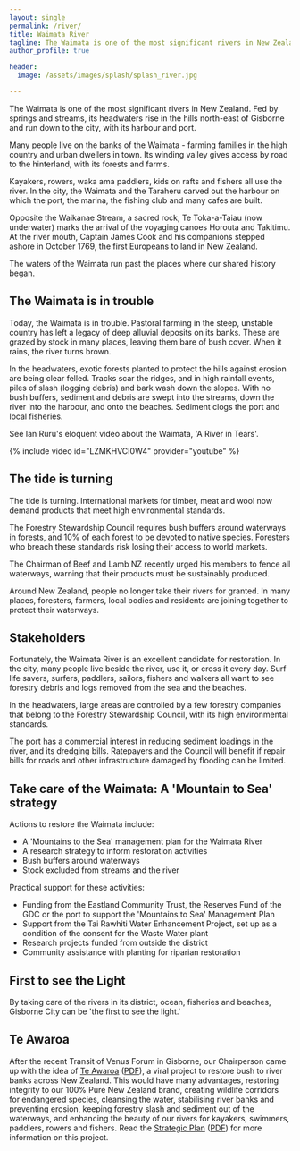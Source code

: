 ```yaml
---
layout: single
permalink: /river/
title: Waimata River
tagline: The Waimata is one of the most significant rivers in New Zealand.
author_profile: true

header:
  image: /assets/images/splash/splash_river.jpg

---
```


The Waimata is one of the most significant rivers in New Zealand. Fed by springs and streams, its headwaters rise in the hills north-east of Gisborne and run down to the city, with its harbour and port.

Many people live on the banks of the Waimata - farming families in the high country and urban dwellers in town. Its winding valley gives access by road to the hinterland, with its forests and farms. 

Kayakers, rowers, waka ama paddlers, kids on rafts and fishers all use the river. In the city, the Waimata and the Taraheru carved out the harbour on which the port, the marina, the fishing club and many cafes are built.

Opposite the Waikanae Stream, a sacred rock, Te Toka-a-Taiau (now underwater) marks the arrival of the voyaging canoes Horouta and Takitimu. At the river mouth, Captain James Cook and his companions stepped ashore in October 1769, the first Europeans to land in New Zealand.

The waters of the Waimata run past the places where our shared history began.


## The Waimata is in trouble

Today, the Waimata is in trouble. Pastoral farming in the steep, unstable country has left a legacy of deep alluvial deposits on its banks. These are grazed by stock in many places, leaving them bare of bush cover. When it rains, the river turns brown.

In the headwaters, exotic forests planted to protect the hills against erosion are being clear felled. Tracks scar the ridges, and in high rainfall events, piles of slash (logging debris) and bark wash down the slopes. With no bush buffers, sediment and debris are swept into the streams, down the river into the harbour, and onto the beaches. Sediment clogs the port and local fisheries.

See Ian Ruru's eloquent video about the Waimata, 'A River in Tears'.

{% include video id="LZMKHVCI0W4" provider="youtube" %}


## The tide is turning

The tide is turning. International markets for timber, meat and wool now demand products that meet high environmental standards.

The Forestry Stewardship Council requires bush buffers around waterways in forests, and 10% of each forest to be devoted to native species. Foresters who breach these standards risk losing their access to world markets.

The Chairman of Beef and Lamb NZ recently urged his members to fence all waterways, warning that their products must be sustainably produced.

Around New Zealand, people no longer take their rivers for granted. In many places, foresters, farmers, local bodies and residents are joining together to protect their waterways.


## Stakeholders

Fortunately, the Waimata River is an excellent candidate for restoration. In the city, many people live beside the river, use it, or cross it every day. Surf life savers, surfers, paddlers, sailors, fishers and walkers all want to see forestry debris and logs removed from the sea and the beaches.

In the headwaters, large areas are controlled by a few forestry companies that belong to the Forestry Stewardship Council, with its high environmental standards.

The port has a commercial interest in reducing sediment loadings in the river, and its dredging bills. Ratepayers and the Council will benefit if repair bills for roads and other infrastructure damaged by flooding can be limited.


## Take care of the Waimata: A 'Mountain to Sea' strategy

Actions to restore the Waimata include:

- A 'Mountains to the Sea' management plan for the Waimata River
- A research strategy to inform restoration activities
- Bush buffers around waterways
- Stock excluded from streams and the river

Practical support for these activities:

- Funding from the Eastland Community Trust, the Reserves Fund of the GDC or the port to support the 'Mountains to Sea' Management Plan
- Support from the Tai Rawhiti Water Enhancement Project, set up as a condition of the consent for the Waste Water plant
- Research projects funded from outside the district
- Community assistance with planting for riparian restoration


## First to see the Light

By taking care of the rivers in its district, ocean, fisheries and beaches, Gisborne City can be 'the first to see the light.'


## Te Awaroa

After the recent Transit of Venus Forum in Gisborne, our Chairperson came up with the idea of [Te Awaroa](/assets/documents/TeAwaroaForestAndBird.pdf) ([PDF](/assets/documents/TeAwaroaForestAndBird.pdf)), a viral project to restore bush to river banks across New Zealand.  This would have many advantages, restoring integrity to our 100% Pure New Zealand brand, creating wildlife corridors for endangered species, cleansing the water, stabilising river banks and preventing erosion, keeping forestry slash and sediment out of the waterways, and enhancing the beauty of our rivers for kayakers, swimmers, paddlers, rowers and fishers.  Read the [Strategic Plan](/assets/documents/TeAwaroaStrategicPlan.pdf) ([PDF](/assets/documents/TeAwaroaStrategicPlan.pdf)) for more information on this project.